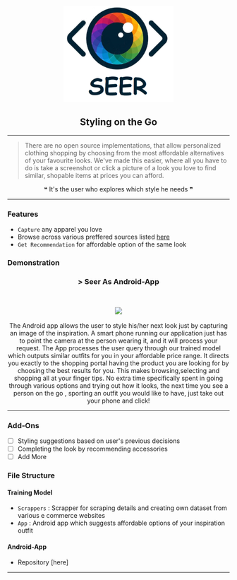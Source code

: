 <p align="center">
  <a href="" rel="noopener">
 <img width=250px src="./seer.png" alt="Seer_logo"></a>
 
</p>
 <h2 align="center">Styling on the Go</h2>

------------------------------------------

>There are no open source implementations, that allow personalized clothing shopping by choosing from the most affordable alternatives of your favourite looks. We've made this easier, where all you have to do is take a screenshot or click a picture of a look you love to find similar, shopable items at prices you can afford.

<div align="center">
&#10077; It's the user who explores which style he needs &#10078;
</div>


------------------------------------------
### Features

- `Capture` any apparel you love
- Browse across various preffered sources listed [here](./example_data.csv)
- `Get Recommendation` for affordable option of the same look


### Demonstration

<div align="center">

<h3 align="center"> > Seer As Android-App  </h3>
<br>
<p align="center">
<img src ="./seer_working.gif" width = 500px>
  
  The Android app allows the user to style his/her next look just by capturing an image of the inspiration. A smart phone running our application just has to point the camera at the person wearing it, and it will process your request. The App processes the user query through our trained model which outputs similar outfits for you in your affordable price range. It directs you exactly to the shopping portal having the product you are looking for by choosing the best results for you. 
 This makes browsing,selecting and shopping all at your finger tips. No extra time specifically spent in going through various options and trying out how it looks, the next time you see a person on the go , sporting an outfit you would like to have, just take out your phone and click!  
</p>

</div>

------------------------------------------


### Add-Ons

- [ ] Styling suggestions based on user's previous decisions 
- [ ] Completing the look by recommending accessories
- [ ] Add More

### File Structure


#### Training Model

- `Scrappers` : Scrapper for scraping details and creating own dataset from various e commerce websites
- `App` : Android app which suggests affordable options of your inspiration outfit 

#### Android-App

- Repository [here]


------------------------------------------
